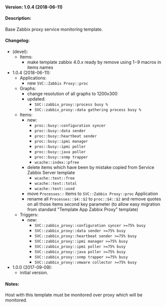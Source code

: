 #### Version: 1.0.4 (2018-06-11)

#### Description:
Base Zabbix proxy service monitoring template.

#### Changelog:
- (devel):
  - Items:
    - make template zabbix 4.0.x ready by remove using $1-$9 macros in items names
- 1.0.4 (2018-06-11):
  - Applications:
    - new ```SVC::Zabbix Proxy::proc``` 
  - Graphs:
    - change resolution of all graphs to 1200x300
    - updated:
      - ```SVC::zabbix_proxy::process busy %```
      - ```SVC::zabbix_proxy::data gathering process busy %```
  - Items:
    - new:
      - ```proc::busy::configuration syncer```
      - ```proc::busy::data sender```
      - ```proc::busy::heartbeat sender```
      - ```proc::busy::ipmi manager```
      - ```proc::busy::ipmi poller```
      - ```proc::busy::java poller```
      - ```proc::busy::snmp trapper```
      - ```wcache::index::pfree```
    - delete items which have been by mistake copied from Service Zabbix Server template
      - ```wcache::text::free```
      - ```wcache::text::total```
      - ```wcache::text::used```
    - move ```Processes::``` items to ```SVC::Zabbix Proxy::proc``` Application
    - rename all ```Processes::$4::$2``` to ```proc::$4::$2``` and remove quotes on all those items second key parameter (to allow easy migration from standard "Template App Zabbix Proxy" template)
  - Triggers:
    - new:
      - ```SVC::zabbix_proxy::configuration syncer >=75% busy```
      - ```SVC::zabbix_proxy::data sender >=75% busy```
      - ```SVC::zabbix_proxy::heartbeat sender >=75% busy```
      - ```SVC::zabbix_proxy::ipmi manager >=75% busy```
      - ```SVC::zabbix_proxy::ipmi poller >=75% busy```
      - ```SVC::zabbix_proxy::java poller >=75% busy```
      - ```SVC::zabbix_proxy::snmp trapper >=75% busy```
      - ```SVC::zabbix_proxy::vmware collector >=75% busy```
- 1.0.0 (2017-09-09):
  - initial version.

#### Notes:
Host with this template must be monitored over proxy which will be monitored.